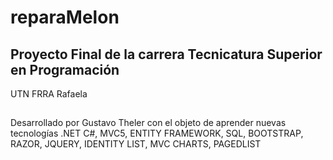 # reparaMelon
## Proyecto Final de la carrera Tecnicatura Superior en Programación
UTN FRRA Rafaela
##

Desarrollado por Gustavo Theler con el objeto de aprender nuevas tecnologías
.NET C#, MVC5, ENTITY FRAMEWORK, SQL, BOOTSTRAP, RAZOR, JQUERY, IDENTITY LIST, MVC CHARTS, PAGEDLIST
